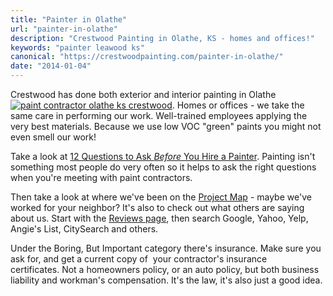 ```yaml
---
title: "Painter in Olathe"
url: "painter-in-olathe"
description: "Crestwood Painting in Olathe, KS - homes and offices!"
keywords: "painter leawood ks"
canonical: "https://crestwoodpainting.com/painter-in-olathe/"
date: "2014-01-04"
---
```


Crestwood has done both exterior and interior painting in Olathe[![paint contractor olathe ks crestwood](images/Olathe.jpg)](/cwp/wp-content/uploads/2014/01/Olathe.jpg). Homes or offices - we take the same care in performing our work. Well-trained employees applying the very best materials. Because we use low VOC "green" paints you might not even smell our work!

Take a look at [12 Questions to Ask _Before_ You Hire a Painter](/12-questions-ask-painter/ "12 Questions to Ask Before You Hire a Painter"). Painting isn't something most people do very often so it helps to ask the right questions when you're meeting with paint contractors.

Then take a look at where we've been on the [Project Map](/map "Project Map") - maybe we've worked for your neighbor? It's also to check out what others are saying about us. Start with the [Reviews page](/reviews/ "Online Reviews – Painters in Kansas City"), then search Google, Yahoo, Yelp, Angie's List, CitySearch and others.

Under the Boring, But Important category there's insurance. Make sure you ask for, and get a current copy of  your contractor's insurance certificates. Not a homeowners policy, or an auto policy, but both business liability and workman's compensation. It's the law, it's also just a good idea.

